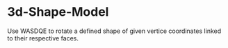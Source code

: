 # 3d-Shape-Model
Use WASDQE to rotate a defined shape of given vertice coordinates linked to their respective faces.
